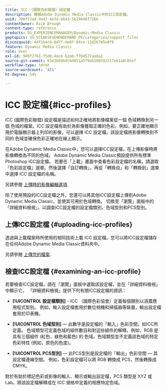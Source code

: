 ```yaml
---
title: ICC （國際色彩聯盟）設定檔
description: 瞭解Adobe Dynamic Media Classic中的ICC設定檔。
uuid: 708ff2ad-9a47-4e3e-b643-5b19648f726b
contentOwner: Rick Brough
content-type: reference
products: SG_EXPERIENCEMANAGER/Dynamic-Media-Classic
geptopics: SG_SCENESEVENONDEMAND_PK/categories/support_files
discoiquuid: 44f1b4c4-6d7f-4e0f-84ce-11d26745e0f0
feature: Dynamic Media Classic
role: User
exl-id: 989f2761-f5d0-4ece-b2a6-f7b4577aa8a2
source-git-commit: 65e3b69bdcbd651a5f9ab100592217e61a8c05ef
workflow-type: tm+mt
source-wordcount: '451'
ht-degree: 54%

---
```


# ICC 設定檔{#icc-profiles}

ICC (國際色彩聯盟) 設定檔是描述如何正確地將影像檔案從一個 色域轉換到另一個 色域的檔案。ICC 設定檔有助於為影像獲取正確的色彩。例如，要正確地顯示用於電腦顯示器上列印的影像，可以選擇 ICC 設定檔。該設定檔將影像轉換到不同的 色域並確保色彩正確地在線上顯示。

在Adobe Dynamic Media Classic中，您可以選擇ICC設定檔，在上傳影像時將影像轉換為不同的色域。 Adobe Dynamic Media Classic預設提供所有標準Photoshop ICC設定檔。 若要在「上載」畫面中查看色彩設定檔的名稱，請選取「色彩設定檔」選單。然後選擇「自訂轉換」，再從「轉換自」和「轉換到」選單中選擇 ICC 設定檔的名稱。

另請參閱 [上傳時的影像編輯選項](image-editing-options-upload.md#image-editing-options-at-upload).

除了使用預設的ICC設定檔之外，您還可以將其他ICC設定檔上傳到Adobe Dynamic Media Classic，並使其可用於色域轉換。 切換至「瀏覽」面板中的「詳細資料檢視」，以調查ICC設定檔的設定檔類別、色域型別和PCS型別。

## 上傳ICC設定檔 {#uploading-icc-profiles}

透過與上載檔案時所使用的相同技術上載 ICC 設定檔。您可以將ICC設定檔儲存在任何Adobe Dynamic Media Classic資料夾中。

另請參閱 [上傳您的檔案](uploading-files.md#uploading_your_files).

## 檢查ICC設定檔 {#examining-an-icc-profile}

若要檢查ICC設定檔，請在「瀏覽」面板中選取該設定檔，並在「詳細資料檢視」中顯示它。 「詳細資料檢視」提供下列有關ICC設定檔的資訊：

* **[!UICONTROL 設定檔類別]** - ICC （國際色彩協會）定義每個類別以涵蓋應用程式型別。 例如，輸入設定檔套用於數位相機和掃描器等裝置，輸出設定檔套用於印表機。

* **[!UICONTROL 色域型別]**  — 此數字是設定檔的「輸入」色彩空間，如ICC所定義。 色域類型可定義色域的組件數目和對這些組件的解釋。例如，RGB 是具有三個組件 (紅色、綠色和藍色) 的 色域。色域類型並不定義該色域的特定色彩特性 (例如，原色的色度)。

* **[!UICONTROL PCS型別]**  — 此PCS型別是設定檔的「輸出」色彩空間 — 其設定檔連線空間。 例如，色彩設定檔可以將 RGB 轉換成 PCS，然後轉換成 CMYK。

對於有助於標記色彩或影像的輸入、顯示或輸出設定檔，PCS 類型是 XYZ 或 Lab。將該設定檔解釋成在 ICC 規格中定義的相應特定色域。
